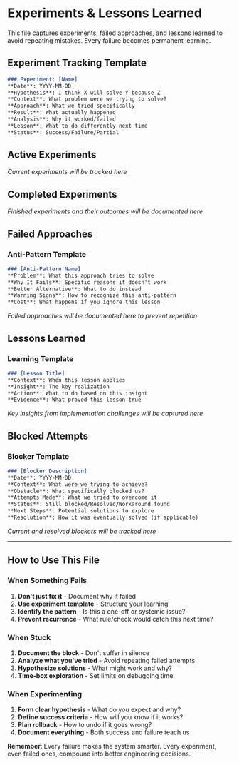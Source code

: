 # Experiments & Lessons Learned

This file captures experiments, failed approaches, and lessons learned to avoid repeating mistakes. Every failure becomes permanent learning.

## Experiment Tracking Template

```markdown
### Experiment: [Name]
**Date**: YYYY-MM-DD
**Hypothesis**: I think X will solve Y because Z
**Context**: What problem were we trying to solve?
**Approach**: What we tried specifically
**Result**: What actually happened
**Analysis**: Why it worked/failed
**Lesson**: What to do differently next time
**Status**: Success/Failure/Partial
```

## Active Experiments

*Current experiments will be tracked here*

## Completed Experiments

*Finished experiments and their outcomes will be documented here*

## Failed Approaches

### Anti-Pattern Template
```markdown
### [Anti-Pattern Name]
**Problem**: What this approach tries to solve
**Why It Fails**: Specific reasons it doesn't work
**Better Alternative**: What to do instead
**Warning Signs**: How to recognize this anti-pattern
**Cost**: What happens if you ignore this lesson
```

*Failed approaches will be documented here to prevent repetition*

## Lessons Learned

### Learning Template
```markdown
### [Lesson Title]
**Context**: When this lesson applies
**Insight**: The key realization
**Action**: What to do based on this insight
**Evidence**: What proved this lesson true
```

*Key insights from implementation challenges will be captured here*

## Blocked Attempts

### Blocker Template
```markdown
### [Blocker Description]
**Date**: YYYY-MM-DD
**Context**: What were we trying to achieve?
**Obstacle**: What specifically blocked us?
**Attempts Made**: What we tried to overcome it
**Status**: Still blocked/Resolved/Workaround found
**Next Steps**: Potential solutions to explore
**Resolution**: How it was eventually solved (if applicable)
```

*Current and resolved blockers will be tracked here*

---

## How to Use This File

### When Something Fails
1. **Don't just fix it** - Document why it failed
2. **Use experiment template** - Structure your learning
3. **Identify the pattern** - Is this a one-off or systemic issue?
4. **Prevent recurrence** - What rule/check would catch this next time?

### When Stuck
1. **Document the block** - Don't suffer in silence
2. **Analyze what you've tried** - Avoid repeating failed attempts
3. **Hypothesize solutions** - What might work and why?
4. **Time-box exploration** - Set limits on debugging time

### When Experimenting
1. **Form clear hypothesis** - What do you expect and why?
2. **Define success criteria** - How will you know if it works?
3. **Plan rollback** - How to undo if it goes wrong?
4. **Document everything** - Both success and failure teach us

**Remember**: Every failure makes the system smarter. Every experiment, even failed ones, compound into better engineering decisions.